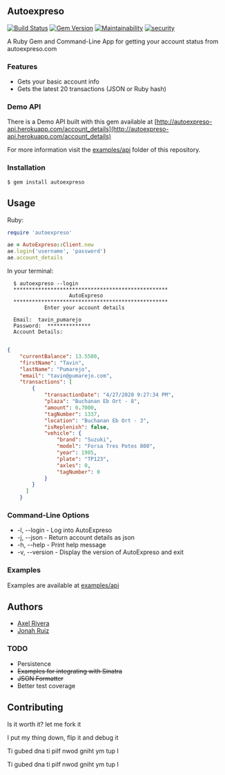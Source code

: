 ## Autoexpreso
[![Build Status](http://img.shields.io/travis/jonahoffline/autoexpreso-cli.svg?style=flat-square)](https://travis-ci.org/jonahoffline/autoexpreso-cli)
[![Gem Version](http://img.shields.io/gem/v/autoexpreso.svg?style=flat-square)](http://badge.fury.io/rb/autoexpreso)
[![Maintainability](https://api.codeclimate.com/v1/badges/9cde80c2131b5ca913f2/maintainability)](https://codeclimate.com/github/jonahoffline/autoexpreso-cli/maintainability)
[![security](https://hakiri.io/github/jonahoffline/autoexpreso-cli/master.svg)](https://hakiri.io/github/jonahoffline/autoexpreso-cli/master)

A Ruby Gem and Command-Line App for getting your account status from autoexpreso.com

### Features
* Gets your basic account info
* Gets the latest 20 transactions (JSON or Ruby hash)

### Demo API

There is a Demo API built with this gem available at [http://autoexpreso-api.herokuapp.com/account_details](http://autoexpreso-api.herokuapp.com/account_details)

For more information visit the [examples/api](https://github.com/jonahoffline/autoexpreso-cli/tree/master/examples/api) folder of this repository.


### Installation
	$ gem install autoexpreso

## Usage

Ruby:

```ruby
require 'autoexpreso'

ae = AutoExpreso::Client.new
ae.login('username', 'password')
ae.account_details
```

In your terminal:
```console
  $ autoexpreso --login
  **************************************************
                    AutoExpreso
  **************************************************
            Enter your account details

  Email:  tavin_pumarejo
  Password:  **************
  Account Details:
```

```json

{
    "currentBalance": 13.5500,
    "firstName": "Tavin",
    "lastName": "Pumarejo",
    "email": "tavin@pumarejo.com",
    "transactions": [
        {
            "transactionDate": "4/27/2020 9:27:34 PM",
            "plaza": "Buchanan Eb Ort - 8",
            "amount": 0.7000,
            "tagNumber": 1337,
            "location": "Buchanan Eb Ort - 3",
            "isReplenish": false,
            "vehicle": {
                "brand": "Suzuki",
                "model": "Forsa Tres Potes 800",
                "year": 1985,
                "plate": "TP123",
                "axles": 0,
                "tagNumber": 0
            }
        }
      ]
    }
```

### Command-Line Options

  * -l, --login       - Log into AutoExpreso
  * -j, --json        - Return account details as json
  * -h, --help        - Print help message
  * -v, --version     - Display the version of AutoExpreso and exit

### Examples

Examples are available at [examples/api](https://github.com/jonahoffline/autoexpreso-cli/tree/master/examples/api)


## Authors
* [Axel Rivera](http://riveralabs.com)
* [Jonah Ruiz](http://www.pixelhipsters.com)


### TODO
* Persistence
* ~~Examples for integrating with Sinatra~~
* ~~JSON Formatter~~
* Better test coverage

## Contributing

Is it worth it? let me fork it

I put my thing down, flip it and debug it

Ti gubed dna ti pilf nwod gniht ym tup I

Ti gubed dna ti pilf nwod gniht ym tup I
